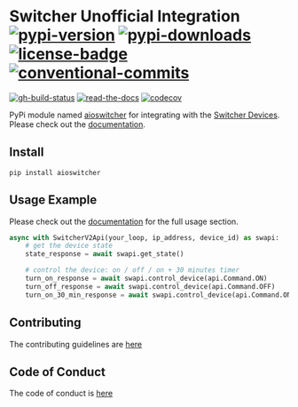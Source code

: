 # Switcher Unofficial Integration</br>[![pypi-version]][11] [![pypi-downloads]][11] [![license-badge]][4] [![conventional-commits]][0]

[![gh-build-status]][7] [![read-the-docs]][8] [![codecov]][3]

PyPi module named [aioswitcher][11] for integrating with the [Switcher Devices](https://www.switcher.co.il/).</br>
Please check out the [documentation][8].

## Install

```shell
pip install aioswitcher
```

## Usage Example

Please check out the [documentation][8] for the full usage section.

```python
async with SwitcherV2Api(your_loop, ip_address, device_id) as swapi:
    # get the device state
    state_response = await swapi.get_state()

    # control the device: on / off / on + 30 minutes timer
    turn_on_response = await swapi.control_device(api.Command.ON)
    turn_off_response = await swapi.control_device(api.Command.OFF)
    turn_on_30_min_response = await swapi.control_device(api.Command.ON, '30')
```

## Contributing

The contributing guidelines are [here](.github/CONTRIBUTING.md)

## Code of Conduct

The code of conduct is [here](.github/CODE_OF_CONDUCT.md)

<!-- Real Links -->
[0]: https://conventionalcommits.org
[2]: https://github.com/TomerFi/aioswitcher/releases
[3]: https://codecov.io/gh/TomerFi/aioswitcher
[4]: https://github.com/TomerFi/aioswitcher
[7]: https://github.com/TomerFi/aioswitcher/actions/workflows/pre_release.yml
[8]: https://aioswitcher.tomfi.info/
[11]: https://pypi.org/project/aioswitcher
<!-- Badges Links -->
[codecov]: https://codecov.io/gh/TomerFi/aioswitcher/graph/badge.svg
[conventional-commits]: https://img.shields.io/badge/Conventional%20Commits-1.0.0-yellow.svg
[gh-build-status]: https://github.com/TomerFi/aioswitcher/actions/workflows/pre_release.yml/badge.svg
[license-badge]: https://img.shields.io/github/license/tomerfi/aioswitcher
[pypi-downloads]: https://img.shields.io/pypi/dm/aioswitcher.svg?logo=pypi&color=1082C2
[pypi-version]: https://img.shields.io/pypi/v/aioswitcher?logo=pypi
[read-the-docs]: https://readthedocs.org/projects/aioswitcher/badge/?version=stable
